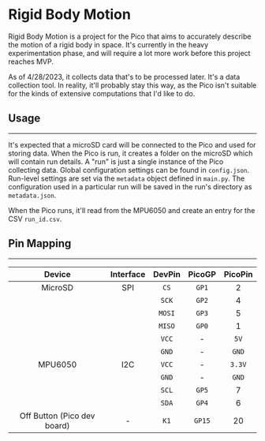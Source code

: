 # Rigid Body Motion

Rigid Body Motion is a project for the Pico that aims to accurately describe the motion of a rigid body in space. It's currently in the heavy experimentation phase, and will require a lot more work before this project reaches MVP.

As of 4/28/2023, it collects data that's to be processed later. It's a data collection tool. In reality, it'll probably stay this way, as the Pico isn't suitable for the kinds of extensive computations that I'd like to do.

## Usage
---
It's expected that a microSD card will be connected to the Pico and used for storing data. When the Pico is run, it creates a folder on the microSD which will contain run details. A "run" is just a single instance of the Pico collecting data. Global configuration settings can be found in `config.json`. Run-level settings are set via the `metadata` object defined in `main.py`. The configuration used in a particular run will be saved in the run's directory as `metadata.json`.

When the Pico runs, it'll read from the MPU6050 and create an entry for the CSV `run_id.csv`.

## Pin Mapping
---

|Device|Interface|DevPin|PicoGP|PicoPin|
|:---:|:---:|:---:|:---:|:---:|
| MicroSD | SPI | `CS` | `GP1` | 2 |
||| `SCK` | `GP2` | 4 |
||| `MOSI` | `GP3` | 5 |
||| `MISO` | `GP0` | 1 |
||| `VCC` |-| `5V` |
||| `GND` |-| `GND` |
| MPU6050 | I2C | `VCC` |-| `3.3V` |
||| `GND` |-| `GND` |
||| `SCL` | `GP5` | 7 |
||| `SDA` | `GP4` | 6 |
| Off Button (Pico dev board) |-| `K1` | `GP15` | 20 |
